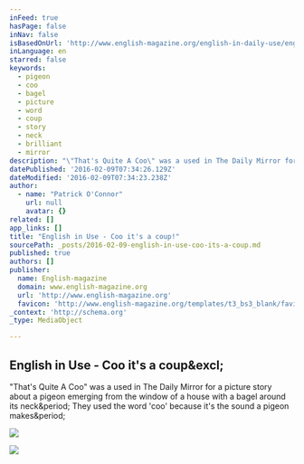 ```yaml
---
inFeed: true
hasPage: false
inNav: false
isBasedOnUrl: 'http://www.english-magazine.org/english-in-daily-use/english-in-use-headlines/684-english-in-use-coo-its-a-coup'
inLanguage: en
starred: false
keywords:
  - pigeon
  - coo
  - bagel
  - picture
  - word
  - coup
  - story
  - neck
  - brilliant
  - mirror
description: "\"That's Quite A Coo\" was a used in The Daily Mirror for a picture story about a pigeon emerging from the window of a house with a bagel around its neck. They used the word 'coo' because it's the sound a pigeon makes."
datePublished: '2016-02-09T07:34:26.129Z'
dateModified: '2016-02-09T07:34:23.238Z'
author:
  - name: "Patrick O'Connor"
    url: null
    avatar: {}
related: []
app_links: []
title: "English in Use - Coo it's a coup!"
sourcePath: _posts/2016-02-09-english-in-use-coo-its-a-coup.md
published: true
authors: []
publisher:
  name: English-magazine
  domain: www.english-magazine.org
  url: 'http://www.english-magazine.org'
  favicon: 'http://www.english-magazine.org/templates/t3_bs3_blank/favicon.ico'
_context: 'http://schema.org'
_type: MediaObject

---
```

<article style=""><h1>English in Use - Coo it's a coup&amp;excl;</h1><p>"That's Quite A Coo" was a used in The Daily Mirror for a picture story about a pigeon emerging from the window of a house with a bagel around its neck&amp;period; They used the word 'coo' because it's the sound a pigeon makes&amp;period;</p><img src="http://www.english-magazine.org/images/pinterest_badge_red-48x48.png" /></article>

![](https://the-grid-user-content.s3-us-west-2.amazonaws.com/4f68668c-aa17-41a4-887f-b7d14ecd1235.gif)